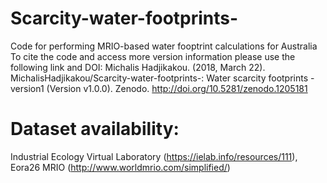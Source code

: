 # Scarcity-water-footprints-
Code for performing MRIO-based water fooptrint calculations for Australia
To cite the code and access more version information please use the following link and DOI:
Michalis Hadjikakou. (2018, March 22). MichalisHadjikakou/Scarcity-water-footprints-: Water scarcity footprints - version1 (Version v1.0.0). Zenodo. http://doi.org/10.5281/zenodo.1205181
# Dataset availability:
Industrial Ecology Virtual Laboratory (https://ielab.info/resources/111),
Eora26 MRIO (http://www.worldmrio.com/simplified/)
